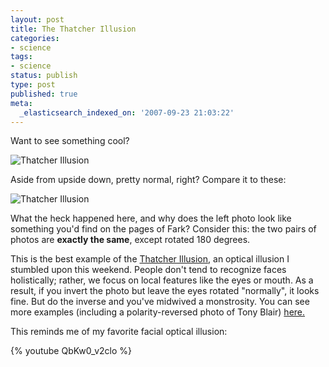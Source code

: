 ```yaml
---
layout: post
title: The Thatcher Illusion
categories:
- science
tags:
- science
status: publish
type: post
published: true
meta:
  _elasticsearch_indexed_on: '2007-09-23 21:03:22'
---
```

Want to see something cool?

![Thatcher Illusion](/img/thatcherillusion.JPG)

Aside from upside down,  pretty normal, right?  Compare it to these:

![Thatcher Illusion](/img/thatcherillusion2.JPG)

What the heck happened here, and why does the left photo look like something you'd find on the pages of Fark?  Consider this: the two pairs of photos are <strong>exactly the same</strong>, except rotated 180 degrees.

This is the best example of the <a href="http://en.wikipedia.org/wiki/Thatcher_effect">Thatcher Illusion</a>, an optical illusion I stumbled upon this weekend.  People  don't tend to recognize faces holistically;  rather, we focus on local features like the eyes or mouth.  As a result, if you invert the photo but leave the eyes rotated "normally", it looks fine.  But do the inverse and you've midwived a monstrosity.  You can see more examples (including a polarity-reversed photo of Tony Blair) <a href="http://scienceblogs.com/mixingmemory/2007/09/cool_visual_illusions_the_tony.php">here.</a>

This reminds me of my favorite facial optical illusion:

{% youtube QbKw0_v2clo %}
